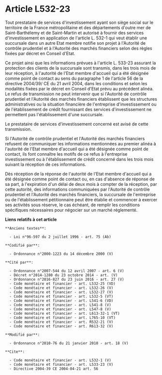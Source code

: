 # Article L532-23

Tout prestataire de services d'investissement ayant son siège social sur le territoire de la France métropolitaine et des
départements d'outre mer de Saint-Barthélemy et de Saint-Martin et autorisé à fournir des services d'investissement en
application de l'article L. 532-1 qui veut établir une succursale dans un autre Etat membre notifie son projet à l'Autorité
de contrôle prudentiel et à l'Autorité des marchés financiers selon des règles fixées par décret en Conseil d'Etat. 

Ce projet ainsi que les informations prévues à l'article L. 533-23 assurant la protection des clients de la succursale sont
transmis, dans les trois mois de leur réception, à l'autorité de l'Etat membre d'accueil qui a été désignée comme point de
contact au sens du paragraphe 1 de l'article 56 de la directive 2004/39/ CE du 21 avril 2004, dans les conditions et selon
les modalités fixées par le décret en Conseil d'Etat prévu au précédent alinéa. Le refus de transmission ne peut intervenir
que si l'Autorité de contrôle prudentiel et l'Autorité des marchés financiers établissent que les structures administratives
ou la situation financière de l'entreprise d'investissement ou de l'établissement de crédit fournissant des services
d'investissement ne permettent pas l'établissement d'une succursale. 

Le prestataire de services d'investissement concerné est avisé de cette transmission. 

Si l'Autorité de contrôle prudentiel et l'Autorité des marchés financiers refusent de communiquer les informations
mentionnées au premier alinéa à l'autorité de l'Etat membre d'accueil qui a été désignée comme point de contact, ils font
connaître les motifs de ce refus à l'entreprise investissement ou à l'établissement de crédit concerné dans les trois mois
suivant la réception de ces informations. 

Dès réception de la réponse de l'autorité de l'Etat membre d'accueil qui a été désignée comme point de contact ou, en cas
d'absence de réponse de sa part, à l'expiration d'un délai de deux mois à compter de la réception, par cette autorité, des
informations communiquées par l'Autorité de contrôle prudentiel et l'Autorité des marchés financiers, la succursale de
l'entreprise ou de l'établissement pétitionnaire peut être établie et commencer à exercer ses activités sous réserve, le cas
échéant, de remplir les conditions spécifiques nécessaires pour négocier sur un marché réglementé.

**Liens relatifs à cet article**

	**Anciens textes**:

	  - Loi n°96-597 du 2 juillet 1996 - art. 75 (Ab)

	**Codifié par**:

	  - Ordonnance n°2000-1223 du 14 décembre 2000 (V)

	**Cité par**:

	  - Ordonnance n°2007-544 du 12 avril 2007 - art. 6 (V)
	  - Décret n°2014-1280 du 23 octobre 2014 - art. (V)
	  - Ordonnance n°2016-827 du 23 juin 2016 - art. 27 (V)
	  - Code monétaire et financier - art. L532-25 (VD)
	  - Code monétaire et financier - art. L532-26 (V)
	  - Code monétaire et financier - art. L532-27 (V)
	  - Code monétaire et financier - art. L532-5 (VT)
	  - Code monétaire et financier - art. L541-6 (VD)
	  - Code monétaire et financier - art. L541-8 (V)
	  - Code monétaire et financier - art. L547-8 (V)
	  - Code monétaire et financier - art. L613-32-1 (VT)
	  - Code monétaire et financier - art. L765-10 (VT)
	  - Code monétaire et financier - art. R532-21 (V)
	  - Code monétaire et financier - art. R613-32 (V)

	**Modifié par**:

	  - Ordonnance n°2010-76 du 21 janvier 2010 - art. 18 (V)

	**Cite**:

	  - Code monétaire et financier - art. L532-1 (V)
	  - Code monétaire et financier - art. L533-23 (V)
	  - Directive 2004-39 CE 2004-04-21 art. 56
